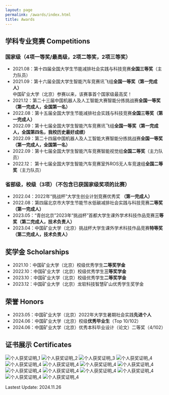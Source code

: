 ```yaml
---
layout: page
permalink: /awards/index.html
title: Awards
---
```


## 学科专业竞赛 Competitions

### 国家级（4项一等奖/最高级，2项二等奖，2项三等奖）

- 2021.08：第十四届全国大学生节能减排社会实践与科技竞赛**全国三等奖**（主力队员）
- 2021.09：第十六届全国大学生智能汽车竞赛讯飞组**全国一等奖（第一完成人）**  
中国矿业大学（北京）参赛以来，该赛事首个国家级最高奖！
- 2021.12：第二十三届中国机器人及人工智能大赛智能分拣挑战赛**全国一等奖（第一完成人，全国第一名）** 
- 2022.08：第十五届全国大学生节能减排社会实践与科技竞赛**全国三等奖（第一完成人）**
- 2022.09：第十七届全国大学生智能汽车竞赛讯飞组**全国一等奖（第一完成人，全国第四名，我校历史最好成绩）**
- 2022.09：第二十四届中国机器人及人工智能大赛智能分拣挑战赛**全国一等奖（第一完成人，全国第一名）**
- 2022.09：第十七届全国大学生智能汽车竞赛智能视觉组**全国二等奖**（主力队员）
- 2022.12： 第十七届全国大学生智能汽车竞赛室外ROS无人车竞速组**全国二等奖**（主力队员）

### 省部级，校级（3项）（不包含已获国家级奖项的比赛）
- 2022.04：2022年“挑战杯”大学生创业计划竞赛优秀奖 **（第一完成人）**
- 2022.08：第四届北京市大学生节能节水低碳减排社会实践与科技竞赛**二等奖（第一完成人）**
- 2023.05：“青创北京”2023年“挑战杯”首都大学生课外学术科技作品竞赛**三等奖（第二完成人，技术负责人）**
- 2023.04：中国矿业大学（北京）挑战杯大学生课外学术科技作品竞赛**特等奖（第二完成人，技术负责人）**

## 奖学金 Scholarships

- 2021.10：中国矿业大学（北京）校级优秀学生**二等奖学金**
- 2022.10：中国矿业大学（北京）校级优秀学生**三等奖学金**
- 2023.10：中国矿业大学（北京）校级优秀学生**二等奖学金**
- 2023.12：中国矿业大学（北京）龙软科技智慧矿山优秀学生奖学金

## 荣誉 Honors

- 2023.05：中国矿业大学（北京）2022年大学生暑期社会实践**先进个人**
- 2024.06：中国矿业大学（北京）校级**优秀毕业生**（Top 10/102）
- 2024.06：中国矿业大学（北京）优秀本科毕业设计（论文）二等奖（4/102）


## 证书展示 Certificates
![个人获奖证明_1](../images/%E4%B8%AA%E4%BA%BA%E8%8E%B7%E5%A5%96%E8%AF%81%E6%98%8E_1.jpg)
![个人获奖证明_2](../images/%E4%B8%AA%E4%BA%BA%E8%8E%B7%E5%A5%96%E8%AF%81%E6%98%8E_2.jpg)
![个人获奖证明_3](../images/%E4%B8%AA%E4%BA%BA%E8%8E%B7%E5%A5%96%E8%AF%81%E6%98%8E_3.jpg)
![个人获奖证明_4](../images/%E4%B8%AA%E4%BA%BA%E8%8E%B7%E5%A5%96%E8%AF%81%E6%98%8E_4.jpg)
![个人获奖证明_4](../images/%E4%B8%AA%E4%BA%BA%E8%8E%B7%E5%A5%96%E8%AF%81%E6%98%8E_6.jpg)
![个人获奖证明_4](../images/%E4%B8%AA%E4%BA%BA%E8%8E%B7%E5%A5%96%E8%AF%81%E6%98%8E_7.jpg)
![个人获奖证明_4](../images/%E4%B8%AA%E4%BA%BA%E8%8E%B7%E5%A5%96%E8%AF%81%E6%98%8E_8.jpg)
![个人获奖证明_4](../images/%E4%B8%AA%E4%BA%BA%E8%8E%B7%E5%A5%96%E8%AF%81%E6%98%8E_9.jpg)
![个人获奖证明_4](../images/%E4%B8%AA%E4%BA%BA%E8%8E%B7%E5%A5%96%E8%AF%81%E6%98%8E_10.jpg)
![个人获奖证明_4](../images/%E4%B8%AA%E4%BA%BA%E8%8E%B7%E5%A5%96%E8%AF%81%E6%98%8E_11.jpg)
![个人获奖证明_4](../images/%E4%B8%AA%E4%BA%BA%E8%8E%B7%E5%A5%96%E8%AF%81%E6%98%8E_12.jpg)
![个人获奖证明_4](../images/%E4%B8%AA%E4%BA%BA%E8%8E%B7%E5%A5%96%E8%AF%81%E6%98%8E_13.jpg)
![个人获奖证明_4](../images/%E4%B8%AA%E4%BA%BA%E8%8E%B7%E5%A5%96%E8%AF%81%E6%98%8E_14.jpg)
![个人获奖证明_4](../images/%E4%B8%AA%E4%BA%BA%E8%8E%B7%E5%A5%96%E8%AF%81%E6%98%8E_15.jpg)

Lastest Update: 2024.11.26
 <!-- &nbsp; [中文 (Chinese Version)](https://caihanlin.com/awards-zh/) -->
